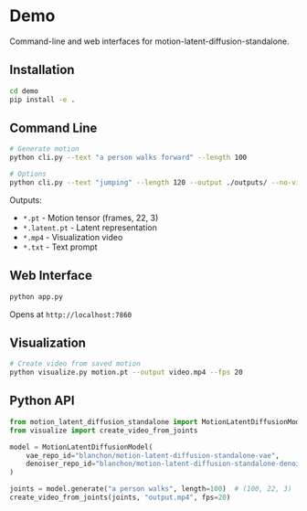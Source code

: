 # Demo

Command-line and web interfaces for motion-latent-diffusion-standalone.

## Installation

```bash
cd demo
pip install -e .
```

## Command Line

```bash
# Generate motion
python cli.py --text "a person walks forward" --length 100

# Options
python cli.py --text "jumping" --length 120 --output ./outputs/ --no-video
```

Outputs:

- `*.pt` - Motion tensor (frames, 22, 3)
- `*.latent.pt` - Latent representation
- `*.mp4` - Visualization video
- `*.txt` - Text prompt

## Web Interface

```bash
python app.py
```

Opens at `http://localhost:7860`

## Visualization

```bash
# Create video from saved motion
python visualize.py motion.pt --output video.mp4 --fps 20
```

## Python API

```python
from motion_latent_diffusion_standalone import MotionLatentDiffusionModel
from visualize import create_video_from_joints

model = MotionLatentDiffusionModel(
    vae_repo_id="blanchon/motion-latent-diffusion-standalone-vae",
    denoiser_repo_id="blanchon/motion-latent-diffusion-standalone-denoiser"
)

joints = model.generate("a person walks", length=100)  # (100, 22, 3)
create_video_from_joints(joints, "output.mp4", fps=20)
```
